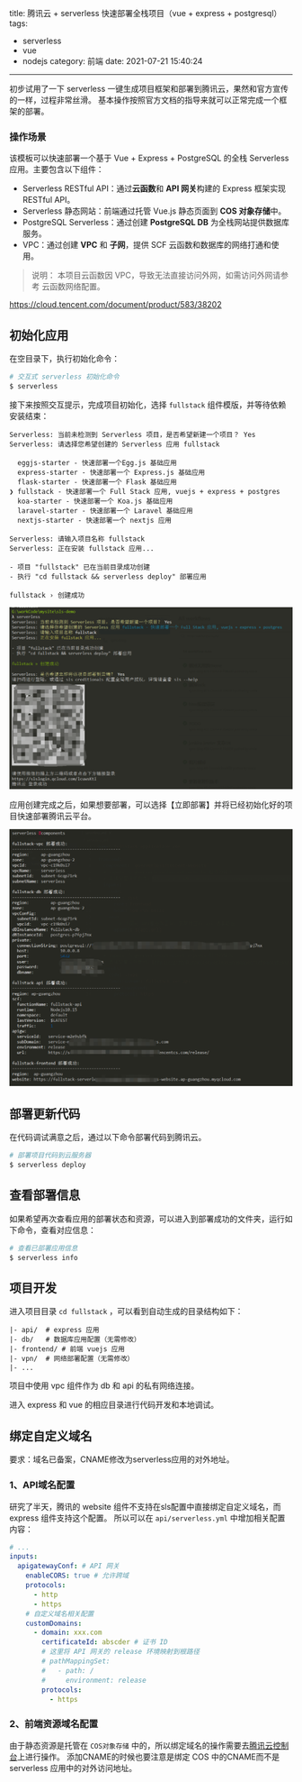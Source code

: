 title: 腾讯云 + serverless 快速部署全栈项目（vue + express + postgresql）
tags:
  - serverless
  - vue
  - nodejs
category: 前端
date: 2021-07-21 15:40:24
---

初步试用了一下 serverless 一键生成项目框架和部署到腾讯云，果然和官方宣传的一样，过程非常丝滑。
基本操作按照官方文档的指导来就可以正常完成一个框架的部署。

### 操作场景
该模板可以快速部署一个基于 Vue + Express + PostgreSQL 的全栈 Serverless 应用。主要包含以下组件：

- Serverless RESTful API：通过**云函数**和 **API 网关**构建的 Express 框架实现 RESTful API。
- Serverless 静态网站：前端通过托管 Vue.js 静态页面到 **COS 对象存储**中。
- PostgreSQL Serverless：通过创建 **PostgreSQL DB** 为全栈网站提供数据库服务。
- VPC：通过创建 **VPC** 和 **子网**，提供 SCF 云函数和数据库的网络打通和使用。

> 说明：
> 本项目云函数因 VPC，导致无法直接访问外网，如需访问外网请参考 云函数网络配置。

<https://cloud.tencent.com/document/product/583/38202>

## 初始化应用

在空目录下，执行初始化命令：

```sh
# 交互式 serverless 初始化命令
$ serverless
```

接下来按照交互提示，完成项目初始化，选择 `fullstack` 组件模版，并等待依赖安装结束：

```
Serverless: 当前未检测到 Serverless 项目，是否希望新建一个项目？ Yes
Serverless: 请选择您希望创建的 Serverless 应用 fullstack

  eggjs-starter - 快速部署一个Egg.js 基础应用
  express-starter - 快速部署一个 Express.js 基础应用
  flask-starter - 快速部署一个 Flask 基础应用
❯ fullstack - 快速部署一个 Full Stack 应用, vuejs + express + postgres
  koa-starter - 快速部署一个 Koa.js 基础应用
  laravel-starter - 快速部署一个 Laravel 基础应用
  nextjs-starter - 快速部署一个 nextjs 应用

Serverless: 请输入项目名称 fullstack
Serverless: 正在安装 fullstack 应用...

- 项目 "fullstack" 已在当前目录成功创建
- 执行 "cd fullstack && serverless deploy" 部署应用

fullstack › 创建成功
```

<!-- more -->

![初始化应用](/2021/serverless/serverless.png)

应用创建完成之后，如果想要部署，可以选择【立即部署】并将已经初始化好的项目快速部署腾讯云平台。

![腾讯云部署成功](/2021/serverless/serverless-success.png)

## 部署更新代码

在代码调试满意之后，通过以下命令部署代码到腾讯云。

```sh
# 部署项目代码到云服务器
$ serverless deploy
```

## 查看部署信息

如果希望再次查看应用的部署状态和资源，可以进入到部署成功的文件夹，运行如下命令，查看对应信息：

```sh
# 查看已部署应用信息
$ serverless info
```

## 项目开发

进入项目目录 `cd fullstack` ，可以看到自动生成的目录结构如下：

```
|- api/  # express 应用
|- db/   # 数据库应用配置（无需修改）
|- frontend/ # 前端 vuejs 应用
|- vpn/  # 网络部署配置（无需修改）
|- ...
```
项目中使用 vpc 组件作为 db 和 api 的私有网络连接。

进入 express 和 vue 的相应目录进行代码开发和本地调试。


## 绑定自定义域名

要求：域名已备案，CNAME修改为serverless应用的对外地址。

### 1、API域名配置

研究了半天，腾讯的 website 组件不支持在sls配置中直接绑定自定义域名，而 express 组件支持这个配置。
所以可以在 `api/serverless.yml` 中增加相关配置内容：

```yml
# ...
inputs:
  apigatewayConf: # API 网关
    enableCORS: true # 允许跨域
    protocols:
      - http
      - https
    # 自定义域名相关配置
    customDomains:
      - domain: xxx.com
        certificateId: abscder # 证书 ID
        # 这里将 API 网关的 release 环境映射到根路径
        # pathMappingSet:
        #   - path: /
        #     environment: release
        protocols:
          - https
```

### 2、前端资源域名配置

由于静态资源是托管在 `COS对象存储` 中的，所以绑定域名的操作需要去[腾讯云控制台](https://console.cloud.tencent.com/cos)上进行操作。
添加CNAME的时候也要注意是绑定 COS 中的CNAME而不是 serverless 应用中的对外访问地址。